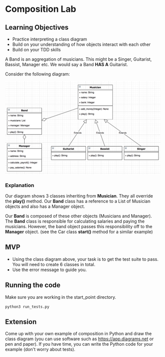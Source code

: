 # Composition Lab

## Learning Objectives

- Practice interpreting a class diagram
- Build on your understanding of how objects interact with each other
- Build on your TDD skills

A Band is an aggregation of musicians. This might be a Singer, Guitarist, Bassist, Manager etc. We would say a Band __HAS A__ Guitarist. 

Consider the following diagram:

![Band Aggregation](img/band.png)

### Explanation

Our diagram shows 3 classes inheriting from **Musician**. They all override the **play()** method. Our **Band** class has a reference to a List of Musician objects and also has a Manager object.

Our **Band** is composed of these other objects (Musicians and Manager). The **Band** class is responsible for calculating salaries and paying the musicians. However, the band object passes this responsibility off to the **Manager** object. (see the Car class **start()** method for a similar example)

## MVP

- Using the class diagram above, your task is to get the test suite to pass. You will need to create 6 classes in total.
- Use the error message to guide you.

## Running the code

Make sure you are working in the start_point directory.

```
python3 run_tests.py
```

## Extension

Come up with your own example of composition in Python and draw the class diagram (you can use software such as https://app.diagrams.net or pen and paper). If you have time, you can write the Python code for your example (don't worry about tests). 

